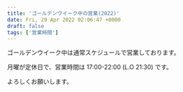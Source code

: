 ```yaml
---
title: 'ゴールデンウイーク中の営業(2022)'
date: Fri, 29 Apr 2022 02:06:47 +0000
draft: false
tags: ['営業時間']
---
```


ゴールデンウイーク中は通常スケジュールで営業しております。

月曜が定休日で、営業時間は 17:00-22:00 (L.O 21:30) です。

よろしくお願いします。